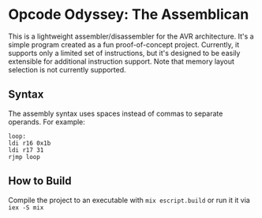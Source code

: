 # Opcode Odyssey: The Assemblican

This is a lightweight assembler/disassembler for the AVR architecture. It's a simple program created as a fun proof-of-concept project. Currently, it supports only a limited set of instructions, but it's designed to be easily extensible for additional instruction support. Note that memory layout selection is not currently supported.

## Syntax

The assembly syntax uses spaces instead of commas to separate operands. For example:

```
loop:
ldi r16 0x1b
ldi r17 31
rjmp loop
```

## How to Build

Compile the project to an executable with `mix escript.build` or run it it via `iex -S mix`